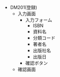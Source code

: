 - DM201(登録)
  - 入力画面
    - 入力フォーム
      - ISBN
      - 資料名
      - 分類コード
      - 著者名
      - 出版社名
      - 出版日
    - 確認ボタン 
  - 確認画面
